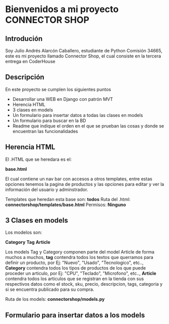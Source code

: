 # Bienvenidos a mi proyecto CONNECTOR SHOP

## Introdución

Soy Julio Andrés Alarcón Caballero, estudiante de Python Comisión 34665, este es mi proyecto llamado Connector Shop, el cual consiste en la tercera entrega en CoderHouse


## Descripción

En este proyecto se cumplen los siguientes puntos
- Desarrollar una WEB en Django con patrón MVT
- Herencia HTML
- 3 clases en models
- Un formulario para insertar datos a todas las clases en models
- Un formulario para buscar en la BD
- Readme que indique el orden en el que se prueban las cosas y donde se encuentran las funcionalidades


## Herencia HTML

El .HTML que se heredara es el:


**base.html**

El cual contiene un nav bar con accesos a otros templates, entre estas opciones tenemos la pagina de productos y las opciones para editar y ver la información del usuario y adminstrador.

Templates que heredan esta base son: **todos**
Ruta del .html: **connectorshop/templates/base.html**
Permisos: **Ninguno**


## 3 Clases en models

Los modelos son:

**Category**
**Tag**
**Article**

Los models Tag y Category componen parte del model Article de forma muchos a muchos, **tag** contendra todos los textos que querramos para definir un producto, por Ej: "Nuevo", "Usado", "Tecnologico", etc.., **Category** contendra todos los tipos de productos de los que puede proceder un articulo, por Ej: "CPU", "Teclado", "Microfono", etc.., **Article** contendra todos los articulos que se registran en la tienda con sus respectivos datos como el stock, sku, precio, descripcion, tags, categoria y si se encuentra publicado para su compra.

Ruta de los models: **connectorshop/models.py**


## Formulario para insertar datos a los models
